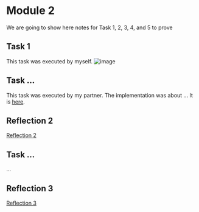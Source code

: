 # Module 2

We are going to show here notes for Task 1, 2, 3, 4, and 5 to prove

## Task 1

This task was executed by myself.
![image](https://github.com/Minnie1st/iot-portfolio-minnie/blob/main/Module02/pictures/IMG_9624.JPG?raw=true)


## Task ...

This task was executed by my partner. The implementation was about ... 
It is [here](https://github.com/partner/iot-portfolio/Module02/Readme.md#task-2).

## Reflection 2
[Reflection 2](../Reflections/ref02.md)

## Task ...

...

## Reflection 3
[Reflection 3](../Reflections/ref03.md)


